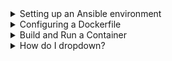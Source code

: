 

<details>
<summary>Setting up an Ansible environment</summary>
<br>

  <img width="891" alt="image" src="https://user-images.githubusercontent.com/75510135/168517922-d6bf6126-46b8-4f28-8f95-66e03d06b1af.png">

  We will start by walking you through building an Ansible environment in the docker container. Using a container environment provides various benefits such as:

    Provides a consistent development experience for you and your team.
    Separates the Ansible environment from the infrastructure it aims to manage.
    Reduces management overhead (less infrastructure to manage).
    Provides an immutable Ansible environment.

For this purpose, we will be working with Docker.
Getting started with Docker#

We have already talked about the importance of containers above. Docker is a container management tool. You can easily build, run, and deploy containers using Docker.

Our first objective of this chapter is to install Docker. We have provided you with a pre-configured environment with Docker already installed, so you don’t have to go through the hassle of installing it yourself.

You can play with the pre-configured terminal below.

    Run the following command to see if Docker is installed or not.
  
  > docker --version

It will display the current version of Docker installed.
  
</details>

<details>
<summary>Configuring a Dockerfile</summary>
<br>



    “A Dockerfile is a text document that contains all the commands a user could call on the command line to assemble an image.”

The Dockerfile below can be reviewed for setting up an Ansible environment.
  
  ```
  # Base Image
FROM ubuntu:latest

RUN apt-get update; \
    apt install -y openssh-client; \
    apt install -y python3-pip

RUN pip3 install --upgrade pip; \
    pip3 install "ansible==2.9.12"
  
  ```

  Let’s discuss the contents of this file one by one.
FROM #

The Dockerfile starts by declaring the base image to use, ubunutu:latest in this case.
RUN#

RUN is used to execute commands that build up the Docker image. Each RUN command builds a layer on top of the base image. We are performing the following tasks with the Run command:

    Updating the System.
    Installing PIP, a Python package manager.
    Opening SSH-clients package for Ansible to connect to Linux hosts via SSH.
    Installing Ansible.

    Use a single Run command
    Each command in a Dockerfile creates a layer that adds up to build the image. It’s best practice to use as few RUN commands as possible to prevent layer sprawl.

We have reviewed the contents of the basic Dockerfile. As you go along in the course, you’ll update the Dockerfile as you require new tools and packages.
  
</details>


<details>
<summary>Build and Run a Container</summary>
<br>

  ```
  # Build an image from the Dockerfile with the tag -> ansible:latest
docker build -t ansible:latest .

# Display the images
docker images

# Run the Container
docker run ansible

# Display the running containers
docker ps

#Display all the containers
docker ps --all

# Run the Container in an Interactive terminal
docker run -it ansible

# Within the container, check if ansible is installed
ansible --version

# Exit the container's interactive terminal
exit

# Start a container that is currently in the exited state 
# Replace the <container-id> with the actual one
docker start --attach <container-id>

# Destroy the container after it exits
docker run -it --rm ansible
  ```
</details>

<details>
<summary>How do I dropdown?</summary>
<br>
This is how you dropdown.
</details>
